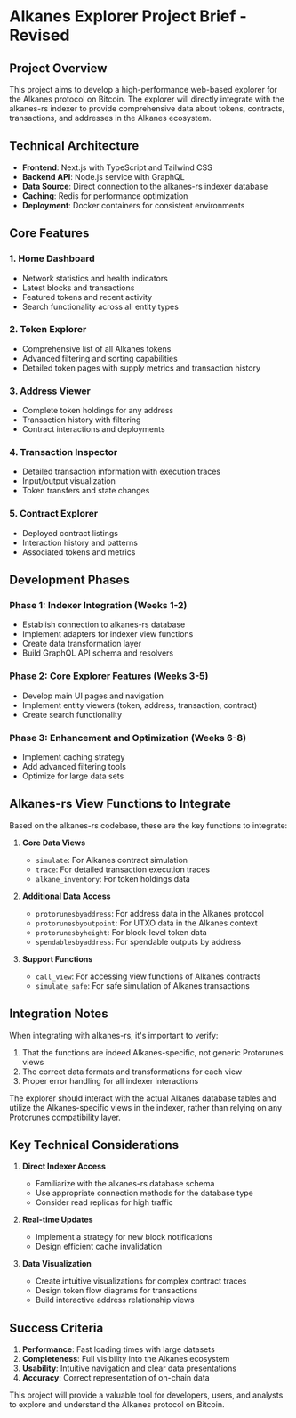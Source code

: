 # Alkanes Explorer Project Brief - Revised

## Project Overview

This project aims to develop a high-performance web-based explorer for the Alkanes protocol on Bitcoin. The explorer will directly integrate with the alkanes-rs indexer to provide comprehensive data about tokens, contracts, transactions, and addresses in the Alkanes ecosystem.

## Technical Architecture

- **Frontend**: Next.js with TypeScript and Tailwind CSS
- **Backend API**: Node.js service with GraphQL
- **Data Source**: Direct connection to the alkanes-rs indexer database
- **Caching**: Redis for performance optimization
- **Deployment**: Docker containers for consistent environments

## Core Features

### 1. Home Dashboard
- Network statistics and health indicators
- Latest blocks and transactions
- Featured tokens and recent activity
- Search functionality across all entity types

### 2. Token Explorer
- Comprehensive list of all Alkanes tokens
- Advanced filtering and sorting capabilities
- Detailed token pages with supply metrics and transaction history

### 3. Address Viewer
- Complete token holdings for any address
- Transaction history with filtering
- Contract interactions and deployments

### 4. Transaction Inspector
- Detailed transaction information with execution traces
- Input/output visualization
- Token transfers and state changes

### 5. Contract Explorer
- Deployed contract listings
- Interaction history and patterns
- Associated tokens and metrics

## Development Phases

### Phase 1: Indexer Integration (Weeks 1-2)
- Establish connection to alkanes-rs database
- Implement adapters for indexer view functions
- Create data transformation layer
- Build GraphQL API schema and resolvers

### Phase 2: Core Explorer Features (Weeks 3-5)
- Develop main UI pages and navigation
- Implement entity viewers (token, address, transaction, contract)
- Create search functionality

### Phase 3: Enhancement and Optimization (Weeks 6-8)
- Implement caching strategy
- Add advanced filtering tools
- Optimize for large data sets

## Alkanes-rs View Functions to Integrate

Based on the alkanes-rs codebase, these are the key functions to integrate:

1. **Core Data Views**
   - `simulate`: For Alkanes contract simulation
   - `trace`: For detailed transaction execution traces
   - `alkane_inventory`: For token holdings data

2. **Additional Data Access**
   - `protorunesbyaddress`: For address data in the Alkanes protocol
   - `protorunesbyoutpoint`: For UTXO data in the Alkanes context
   - `protorunesbyheight`: For block-level token data
   - `spendablesbyaddress`: For spendable outputs by address

3. **Support Functions**
   - `call_view`: For accessing view functions of Alkanes contracts
   - `simulate_safe`: For safe simulation of Alkanes transactions

## Integration Notes

When integrating with alkanes-rs, it's important to verify:

1. That the functions are indeed Alkanes-specific, not generic Protorunes views
2. The correct data formats and transformations for each view
3. Proper error handling for all indexer interactions

The explorer should interact with the actual Alkanes database tables and utilize the Alkanes-specific views in the indexer, rather than relying on any Protorunes compatibility layer.

## Key Technical Considerations

1. **Direct Indexer Access**
   - Familiarize with the alkanes-rs database schema
   - Use appropriate connection methods for the database type
   - Consider read replicas for high traffic

2. **Real-time Updates**
   - Implement a strategy for new block notifications
   - Design efficient cache invalidation

3. **Data Visualization**
   - Create intuitive visualizations for complex contract traces
   - Design token flow diagrams for transactions
   - Build interactive address relationship views

## Success Criteria

1. **Performance**: Fast loading times with large datasets
2. **Completeness**: Full visibility into the Alkanes ecosystem
3. **Usability**: Intuitive navigation and clear data presentations
4. **Accuracy**: Correct representation of on-chain data

This project will provide a valuable tool for developers, users, and analysts to explore and understand the Alkanes protocol on Bitcoin.